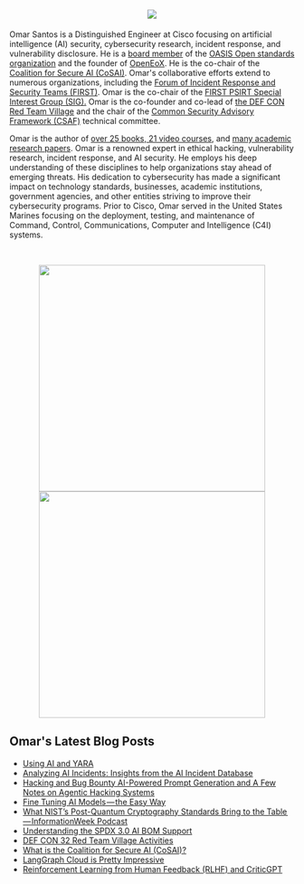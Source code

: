 <h1 align="center">
  <a href="https://git.io/typing-svg">
    <img src="https://readme-typing-svg.herokuapp.com/?lines=Welcome%20to%20Omar's%20corner.&center=true&size=25">
  </a>
</h1>

Omar Santos is a Distinguished Engineer at Cisco focusing on artificial intelligence (AI) security, cybersecurity research, incident response, and vulnerability disclosure. He is a [board member](https://www.oasis-open.org/board/) of the [OASIS Open standards organization](https://www.oasis-open.org/) and the founder of [OpenEoX](https://openeox.org/). He is the co-chair of the [Coalition for Secure AI (CoSAI)](https://www.coalitionforsecureai.org/). Omar's collaborative efforts extend to numerous organizations, including the [Forum of Incident Response and Security Teams (FIRST)](https://www.first.org/). Omar is the co-chair of the [FIRST PSIRT Special Interest Group (SIG).](https://www.first.org/global/sigs/psirt/) Omar is the co-founder and co-lead of [the DEF CON Red Team Village](https://redteamvillage.io/core.html) and the chair of the [Common Security Advisory Framework (CSAF)](https://oasis-open.github.io/csaf-documentation/) technical committee. 

Omar is the author of [over 25 books, 21 video courses](https://www.pearsonitcertification.com/search/index.aspx?query=omar+santos), and [many academic research papers](https://www.researchgate.net/profile/Omar_Santos3). Omar is a renowned expert in ethical hacking, vulnerability research, incident response, and AI security. He employs his deep understanding of these disciplines to help organizations stay ahead of emerging threats. His dedication to cybersecurity has made a significant impact on technology standards, businesses, academic institutions, government agencies, and other entities striving to improve their cybersecurity programs. Prior to Cisco, Omar served in the United States Marines focusing on the deployment, testing, and maintenance of Command, Control, Communications, Computer and Intelligence (C4I) systems.

<br>
<p align = "center">
  <img src = "https://github-readme-stats.vercel.app/api?username=santosomar&show_icons=true&theme=dark" width = 400>
  <img src = "https://github-readme-streak-stats.herokuapp.com/?user=santosomar&theme=dark&hide_border=true" width = 400>
</p>


## Omar's Latest Blog Posts
<!-- BLOG-POST-LIST:START -->
- [Using AI and YARA](https://santosomar.medium.com/using-ai-and-yara-e932a0f1a272?source=rss-fc39e28d7e52------2)
- [Analyzing AI Incidents: Insights from the AI Incident Database](https://santosomar.medium.com/analyzing-ai-incidents-insights-from-the-ai-incident-database-c472f5a3a49b?source=rss-fc39e28d7e52------2)
- [Hacking and Bug Bounty AI-Powered Prompt Generation and A Few Notes on Agentic Hacking Systems](https://santosomar.medium.com/hacking-and-bug-bounty-ai-powered-prompt-generation-and-a-few-notes-on-hacking-agentic-systems-a569e4511199?source=rss-fc39e28d7e52------2)
- [Fine Tuning AI Models — the Easy Way](https://santosomar.medium.com/fine-tuning-ai-models-the-easy-way-4a2e7d00cdee?source=rss-fc39e28d7e52------2)
- [What NIST’s Post-Quantum Cryptography Standards Bring to the Table — InformationWeek Podcast](https://santosomar.medium.com/what-nists-post-quantum-cryptography-standards-bring-to-the-table-informationweek-podcast-d399e22a0167?source=rss-fc39e28d7e52------2)
- [Understanding the SPDX 3.0 AI BOM Support](https://santosomar.medium.com/understanding-the-spdx-3-0-ai-bom-support-7f3dbdd28345?source=rss-fc39e28d7e52------2)
- [DEF CON 32 Red Team Village Activities](https://santosomar.medium.com/def-con-32-red-team-village-activities-e4e20895df37?source=rss-fc39e28d7e52------2)
- [What is the Coalition for Secure AI &lpar;CoSAI&rpar;?](https://santosomar.medium.com/what-is-the-coalition-for-secure-ai-cosai-cf72ef67b601?source=rss-fc39e28d7e52------2)
- [LangGraph Cloud is Pretty Impressive](https://santosomar.medium.com/langgraph-cloud-is-pretty-impressive-5e4a5db2089c?source=rss-fc39e28d7e52------2)
- [Reinforcement Learning from Human Feedback &lpar;RLHF&rpar; and CriticGPT](https://santosomar.medium.com/reinforcement-learning-from-human-feedback-rlhf-and-criticgpt-1e19a9fc6d2e?source=rss-fc39e28d7e52------2)
<!-- BLOG-POST-LIST:END -->


